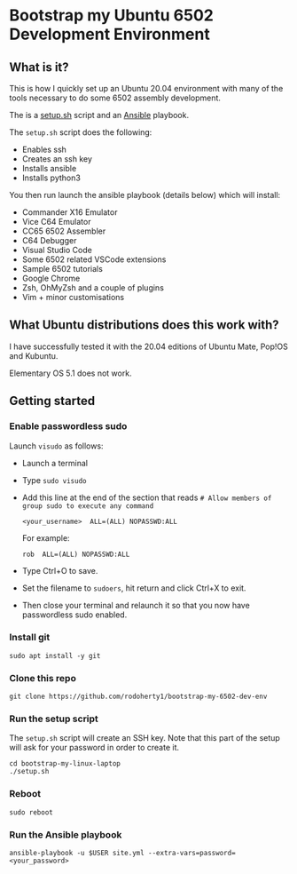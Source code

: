 
# Bootstrap my Ubuntu 6502 Development Environment

## What is it?
This is how I quickly set up an Ubuntu 20.04 environment with many of the tools necessary to do some 6502 assembly development.

The is a [setup.sh](setup.sh) script and an [Ansible](https://www.ansible.com/) playbook.

The `setup.sh` script does the following:
* Enables ssh
* Creates an ssh key
* Installs ansible
* Installs python3

You then run launch the ansible playbook (details below) which will install:
* Commander X16 Emulator
* Vice C64 Emulator
* CC65 6502 Assembler
* C64 Debugger
* Visual Studio Code
* Some 6502 related VSCode extensions
* Sample 6502 tutorials
* Google Chrome
* Zsh, OhMyZsh and a couple of plugins
* Vim + minor customisations

## What Ubuntu distributions does this work with?
I have successfully tested it with the 20.04 editions of Ubuntu Mate, Pop!OS and Kubuntu.

Elementary OS 5.1 does not work.

## Getting started
### Enable passwordless sudo

Launch `visudo` as follows:
* Launch a terminal
* Type `sudo visudo`
* Add this line at the end of  the section that reads `# Allow members of group sudo to execute any command`

      <your_username>  ALL=(ALL) NOPASSWD:ALL

  For example:
  
      rob  ALL=(ALL) NOPASSWD:ALL

* Type Ctrl+O to save.
* Set the filename to `sudoers`, hit return and click Ctrl+X to exit.
* Then close your terminal and relaunch it so that you now have passwordless sudo enabled.


### Install git
    sudo apt install -y git 

### Clone this repo
    git clone https://github.com/rodoherty1/bootstrap-my-6502-dev-env

### Run the setup script
The `setup.sh` script will create an SSH key.  Note that this part of the setup will ask for your password in order to create it.

    cd bootstrap-my-linux-laptop
    ./setup.sh

### Reboot
    sudo reboot

### Run the Ansible playbook
    ansible-playbook -u $USER site.yml --extra-vars=password=<your_password>
